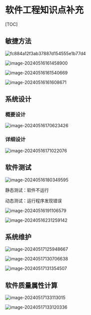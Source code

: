 # 软件工程知识点补充

[TOC]



## 敏捷方法

![fc884a12f3ab37887d154555e1b77d4](fc884a12f3ab37887d154555e1b77d4.jpg)

![image-20240516161458900](image-20240516161458900.png)

![image-20240516161540669](image-20240516161540669.png)

![image-20240516161608671](image-20240516161608671.png)



## 系统设计

### 概要设计

![image-20240516170623426](image-20240516170623426.png)

### 详细设计

![image-20240516171022076](image-20240516171022076.png)





## 软件测试

![image-20240516180349595](image-20240516180349595.png)

静态测试：软件不运行

动态测试：运行程序发现错误

![image-20240516191106579](image-20240516191106579.png)

![image-20240516231259142](image-20240516231259142.png)



## 系统维护

![image-20240517125948667](image-20240517125948667.png)

![image-20240517130706638](image-20240517130706638.png)

![image-20240517131354507](image-20240517131354507.png)

## 软件质量属性计算

![image-20240517133113015](image-20240517133113015.png)

![image-20240517133120336](image-20240517133120336.png)